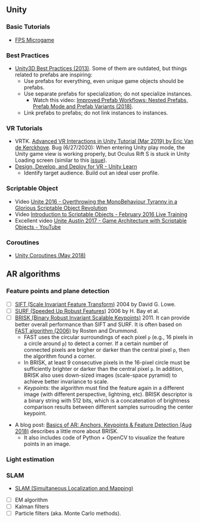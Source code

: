 ## Unity

### Basic Tutorials
* [FPS Microgame](https://learn.unity.com/project/fps-template)

### Best Practices
* [Unity3D Best Practices (2013)](http://www.glenstevens.ca/unity3d-best-practices/). Some of them are outdated, but things related to prefabs are inspiring:
  * Use prefabs for everything, even unique game objects should be prefabs.
  * Use separate prefabs for specialization; do not specialize instances. 
    * Watch this video: [Improved Prefab Workflows: Nested Prefabs, Prefab Mode and Prefab Variants (2018)](https://www.youtube.com/watch?time_continue=19&v=ibmdm_PoyMA&feature=emb_logo).
  * Link prefabs to prefabs; do not link instances to instances.

### VR Tutorials
* VRTK. [Advanced VR Interactions in Unity Tutorial (Mar 2019) by Eric Van de Kerckhove](https://www.raywenderlich.com/2163461-advanced-vr-interactions-in-unity-tutorial). Bug (6/27/2020): When entering Unity play mode, the Unity game view is working properly, but Oculus Rift S is stuck in Unity Loading screen (similar to this [issue](https://www.reddit.com/r/oculus/comments/a2jg2f/cannot_load_into_unity_play_mode/)). 
* [Design, Develop, and Deploy for VR - Unity Learn](https://learn.unity.com/course/oculus-vr?uv=2018.4)
  * Identify target audience. Build out an ideal user profile.

### Scriptable Object
* Video [Unite 2016 - Overthrowing the MonoBehaviour Tyranny in a Glorious Scriptable Object Revolution](https://www.youtube.com/watch?v=6vmRwLYWNRo)
* Video [Introduction to Scriptable Objects - February 2016 Live Training](https://learn.unity.com/tutorial/introduction-to-scriptable-objects#5cf187b7edbc2a31a3b9b123)
* Excellent video [Unite Austin 2017 - Game Architecture with Scriptable Objects - YouTube](https://www.youtube.com/watch?v=raQ3iHhE_Kk&feature=youtu.be)

### Coroutines
* [Unity Coroutines (May 2018)](http://www.theappguruz.com/blog/how-to-use-coroutines-in-unity)


## AR algorithms

### Feature points and plane detection
* [ ] [SIFT (Scale Invariant Feature Transform)](https://link.springer.com/article/10.1023/B:VISI.0000029664.99615.94) 2004 by David G. Lowe.
* [ ] [SURF (Speeded Up Robust Features)](https://link.springer.com/chapter/10.1007/11744023_32) 2006 by H. Bay et al.
* [ ] [BRISK (Binary Robust Invariant Scalable Keypoints)](https://www.research-collection.ethz.ch/bitstream/handle/20.500.11850/43288/eth-7684-01.pdf?sequence=1) 2011. It can provide better overall performance than SIFT and SURF. It is often based on [FAST algorithm (2006)](https://link.springer.com/chapter/10.1007/11744023_34) by Rosten and Drummond.
  * FAST uses the circular surroundings of each pixel `p` (e.g., 16 pixels in a circle around `p`) to detect a corner. If a certain number of connected pixels are brigher or darker than the central pixel `p`, then the algorithm found a corner.
  * In BRISK, at least 9 consecutive pixels in the 16-pixel circle must be sufficiently brighter or darker than the central pixel `p`. In addition, BRISK also uses down-sized images (scale-space pyramid) to achieve better invariance to scale.
  * *Keypoints*: the algorithm must find the feature again in a different image (with different perspective, lightning, etc). BRISK descriptor is a binary string with 512 bits, which is a concatenation of brightness comparison results between different samples surrouding the center keypoint.
* A blog post: [Basics of AR: Anchors, Keypoints & Feature Detection (Aug 2018)](https://www.andreasjakl.com/basics-of-ar-anchors-keypoints-feature-detection/) describes a little more about BRISK.
  * It also includes code of Python + OpenCV to visualize the feature points in an image.

### Light estimation

### SLAM
* [SLAM (Simultaneous Localization and Mapping)](https://en.wikipedia.org/wiki/Simultaneous_localization_and_mapping)
* [ ] EM algorithm
* [ ] Kalman filters
* [ ] Particle filters (aka. Monte Carlo methods).